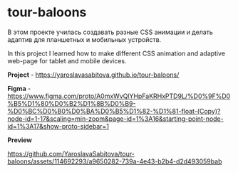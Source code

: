 # tour-baloons

В этом проекте училась создавать разные CSS анимации и делать адаптив для планшетных и мобильных устройств.

In this project I learned how to make different CSS animation and adaptive web-page for tablet and mobile devices.

**Project** - https://yaroslavasabitova.github.io/tour-baloons/

**Figma** - https://www.figma.com/proto/A0mxWvQlYHpFaKRHxPTD9L/%D0%9F%D0%B5%D1%80%D0%B2%D1%8B%D0%B9-%D0%BC%D0%B0%D0%BA%D0%B5%D1%82-%D1%81-float-(Copy)?node-id=1-17&scaling=min-zoom&page-id=1%3A16&starting-point-node-id=1%3A17&show-proto-sidebar=1

**Preview**

https://github.com/YaroslavaSabitova/tour-baloons/assets/114692293/a9650282-739a-4e43-b2b4-d2d493059bab

